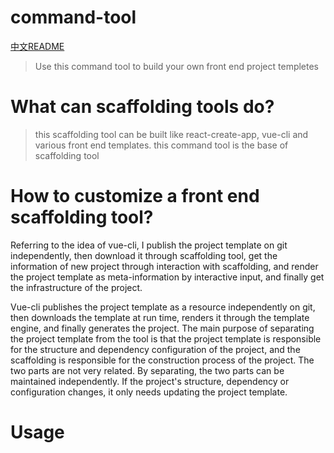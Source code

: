 # command-tool

[中文README](./README_zh.md)

> Use this command tool to build your own front end project templetes

# What can scaffolding tools do?

> this scaffolding tool can be built like react-create-app, vue-cli and various front end templates. this command tool is the base of scaffolding tool

# How to customize a front end scaffolding tool?

Referring to the idea of vue-cli, I publish the project template on git independently, then download it through scaffolding tool, get the information of new project through interaction with scaffolding, and render the project template as meta-information by interactive input, and finally get the infrastructure of the project.

Vue-cli publishes the project template as a resource independently on git, then downloads the template at run time, renders it through the template engine, and finally generates the project. The main purpose of separating the project template from the tool is that the project template is responsible for the structure and dependency configuration of the project, and the scaffolding is responsible for the construction process of the project. The two parts are not very related. By separating, the two parts can be maintained independently. If the project's structure, dependency or configuration changes, it only needs updating the project template.

# Usage
